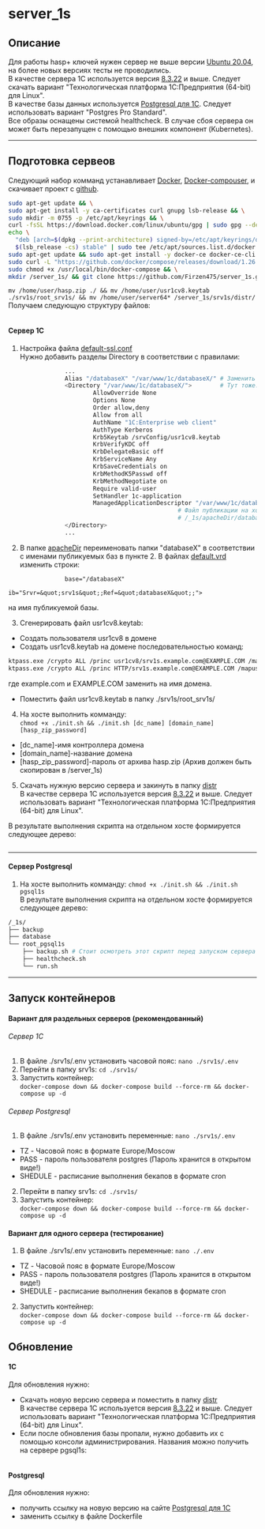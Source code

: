 # server_1s

## Описание  
Для работы hasp+ ключей нужен сервер не выше версии [Ubuntu 20.04](https://releases.ubuntu.com/focal/ubuntu-20.04.5-live-server-amd64.iso), на более новых версиях тесты не проводились.  
В качестве сервера 1С используется версия [8.3.22](https://releases.1c.ru/project/Platform83) и выше. Следует скачать вариант "Технологическая платформа 1С:Предприятия (64-bit) для Linux".  
В качестве базы данных используется [Postgresql для 1С](https://postgrespro.ru/). Следует использовать вариант "Postgres Pro Standard".  
Все образы оснащены системой healthcheck. В случае сбоя сервера он может быть перезапущен с помощью внешних компонент (Kubernetes).  
___
## Подготовка сервеов  
Следующий набор комманд устанавливает [Docker](https://docs.docker.com/engine/install/), [Docker-compouser](https://www.digitalocean.com/community/tutorials/how-to-install-and-use-docker-compose-on-ubuntu-20-04-ru), и скачивает проект с [github]().  
```bash
sudo apt-get update && \
sudo apt-get install -y ca-certificates curl gnupg lsb-release && \
sudo mkdir -m 0755 -p /etc/apt/keyrings && \
curl -fsSL https://download.docker.com/linux/ubuntu/gpg | sudo gpg --dearmor -o /etc/apt/keyrings/docker.gpg && \
echo \
  "deb [arch=$(dpkg --print-architecture) signed-by=/etc/apt/keyrings/docker.gpg] https://download.docker.com/linux/ubuntu \
  $(lsb_release -cs) stable" | sudo tee /etc/apt/sources.list.d/docker.list > /dev/null && \
sudo apt-get update && sudo apt-get install -y docker-ce docker-ce-cli containerd.io docker-buildx-plugin docker-compose-plugin && \
sudo curl -L "https://github.com/docker/compose/releases/download/1.26.0/docker-compose-$(uname -s)-$(uname -m)" -o /usr/local/bin/docker-compose && \
sudo chmod +x /usr/local/bin/docker-compose && \
mkdir /server_1s/ && git clone https://github.com/Firzen475/server_1s.git /server_1s && cd /server_1s && mkdir -p /server_1s/srv1s/distr/
```  
```mv /home/user/hasp.zip ./ && mv /home/user/usr1cv8.keytab ./srv1s/root_srv1s/ && mv /home/user/server64* /server_1s/srv1s/distr/```
Получаем следующую структуру файлов:  
```bash

```
#### Сервер 1С  
1. Настройка файла [default-ssl.conf](./srv1s/apacheConf/default-ssl.conf)  
Нужно добавить разделы Directory в соответствии с правилами:
```bash
                ...
                Alias "/databaseX" "/var/www/1c/databaseX/" # Заменить databaseX на имя публикуемой базы.
                <Directory "/var/www/1c/databaseX/">        # Тут тоже.
                        AllowOverride None
                        Options None
                        Order allow,deny
                        Allow from all
                        AuthName "1C:Enterprise web client"
                        AuthType Kerberos
                        Krb5Keytab /srvConfig/usr1cv8.keytab
                        KrbVerifyKDC off
                        KrbDelegateBasic off
                        KrbServiceName Any
                        KrbSaveCredentials on
                        KrbMethodK5Passwd off
                        KrbMethodNegotiate on
                        Require valid-user
                        SetHandler 1c-application
                        ManagedApplicationDescriptor "/var/www/1c/databaseX/default.vrd" 
                                                # Файл публикации на хосте, находящийся в
                                                # /_1s/apacheDir/databaseX/default.vrd
                </Directory>
                ...
```  

2. В папке [apacheDir](./srv1s/apacheDir/) переименовать папки "databaseX" в соответствии с именами публикуемых баз в пункте 2. В файлах [default.vrd](./srv1s/apacheDir/database1/default.vrd) изменить строки:  
```
                base="/databaseX"
                ib="Srvr=&quot;srv1s&quot;;Ref=&quot;databaseX&quot;;">
```  
на имя публикуемой базы.  

3. Сгенерировать файл usr1cv8.keytab:  
* Создать пользователя usr1cv8 в домене  
* Создать usr1cv8.keytab на домене последовательностью команд:  
```bash 
ktpass.exe /crypto ALL /princ usr1cv8/srv1s.example.com@EXAMPLE.COM /mapuser usr1cv8 /pass Password /out C:\usr1cv8_tmp.keytab /ptype KRB5_NT_PRINCIPAL
ktpass.exe /crypto ALL /princ HTTP/srv1s.example.com@EXAMPLE.COM /mapuser usr1cv8 /pass Password /in C:\usr1cv8_tmp.keytab /out C:\usr1cv8.keytab /ptype KRB5_NT_PRINCIPAL -setupn -setpass
```  
где example.com и EXAMPLE.COM заменить на имя домена.  
* Поместить файл usr1cv8.keytab в папку ./srv1s/root_srv1s/  
  
4. На хосте выполнить комманду:  
```chmod +x ./init.sh && ./init.sh [dc_name] [domain_name] [hasp_zip_password]```  
* [dc_name]-имя контроллера домена  
* [domain_name]-название домена  
* [hasp_zip_password]-пароль от архива hasp.zip (Архив должен быть скопирован в /server_1s)  

5. Скачать нужную версию сервера и закинуть в папку [distr](./srv1s/distr/)  
В качестве сервера 1С используется версия [8.3.22](https://releases.1c.ru/project/Platform83) и выше. Следует использовать вариант "Технологическая платформа 1С:Предприятия (64-bit) для Linux".  
  
В результате выполнения скрипта на отдельном хосте формируется следующее дерево:  
```bash

```  
___
#### Сервер Postgresql  
1. На хосте выполнить комманду:
```chmod +x ./init.sh && ./init.sh pgsql1s```  
В результате выполнения скрипта на отдельном хосте формируется следующее дерево:  
```bash
/_1s/
├── backup
├── database
└── root_pgsql1s
    ├── backup.sh # Стоит осмотреть этот скрипт перед запуском сервера
    ├── healthcheck.sh
    └── run.sh
```  
___

## Запуск контейнеров  
#### Вариант для раздельных серверов (рекомендованный)  
###### Сервер 1С  
1. В файле ./srv1s/.env установить часовой пояс:
```nano ./srv1s/.env```  
2. Перейти в папку srv1s:
```cd ./srv1s/```  
3. Запустить контейнер:  
```docker-compose down && docker-compose build --force-rm && docker-compose up -d```  
###### Сервер Postgresql  
1. В файле ./srv1s/.env установить переменные:
```nano ./srv1s/.env```  
* TZ - Часовой пояс в формате Europe/Moscow  
* PASS - пароль пользователя postgres (Пароль хранится в открытом виде!)  
* SHEDULE - расписание выполнения бекапов в формате cron  
2. Перейти в папку srv1s:
```cd ./srv1s/```  
3. Запустить контейнер:  
```docker-compose down && docker-compose build --force-rm && docker-compose up -d```  

#### Вариант для одного сервера (тестирование) 
1. В файле ./srv1s/.env установить переменные:
```nano ./.env```  
* TZ - Часовой пояс в формате Europe/Moscow  
* PASS - пароль пользователя postgres (Пароль хранится в открытом виде!)  
* SHEDULE - расписание выполнения бекапов в формате cron  
2. Запустить контейнер:  
```docker-compose down && docker-compose build --force-rm && docker-compose up -d```  

## Обновление
#### 1C  
Для обновления нужно:  
* Скачать новую версию сервера и поместить в папку [distr](./srv1s/distr/)  
В качестве сервера 1С используется версия [8.3.22](https://releases.1c.ru/project/Platform83) и выше. Следует использовать вариант "Технологическая платформа 1С:Предприятия (64-bit) для Linux".  
* Если после обновления базы пропали, нужно добавить их с помощью консоли администрирования. Названия можно получить на сервере pgsql1s:  
```bash

```  
#### Postgresql  
Для обновления нужно:  
* получить ссылку на новую версию на сайте [Postgresql для 1С](https://postgrespro.ru/)
* заменить ссылку в файле Dockerfile




